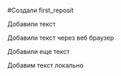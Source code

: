 ﻿#Создали first_reposit

Добавили текст

Добавили текст через веб браузер

Добавили еще текст

Добавим текст локально
